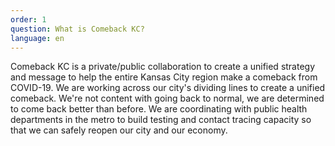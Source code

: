 ```yaml
---
order: 1
question: What is Comeback KC?
language: en
---
```

Comeback KC is a private/public collaboration to create a unified strategy and message to help the entire Kansas City region make a comeback from COVID-19. We are working across our city's dividing lines to create a unified comeback. We're not content with going back to normal, we are determined to come back better than before. We are coordinating with public health departments in the metro to build testing and contact tracing capacity so that we can safely reopen our city and our economy.